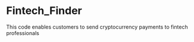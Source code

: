 # Fintech_Finder

This code enables customers to send cryptocurrency payments to fintech professionals
